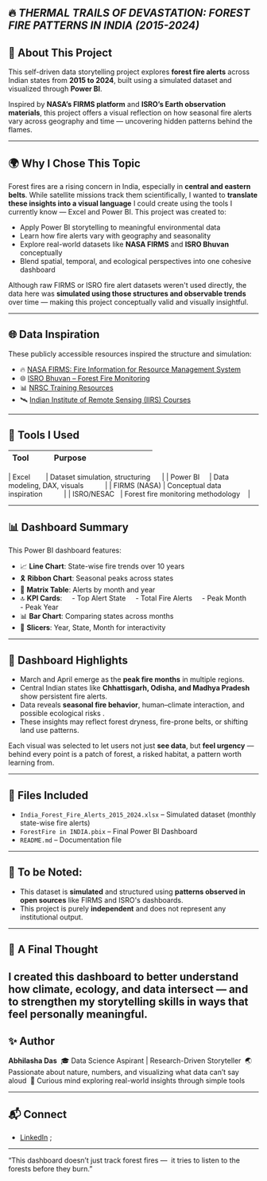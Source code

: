 ## 🔥 *THERMAL TRAILS OF DEVASTATION: FOREST FIRE PATTERNS IN INDIA (2015-2024)*

## 🌱 About This Project

This self-driven data storytelling project explores **forest fire alerts** across Indian states from **2015 to 2024**, built using a simulated dataset and visualized through **Power BI**.

Inspired by **NASA’s FIRMS platform** and **ISRO’s Earth observation materials**, this project offers a visual reflection on how seasonal fire alerts vary across geography and time — uncovering hidden patterns behind the flames.

---
## 🌍 Why I Chose This Topic

Forest fires are a rising concern in India, especially in **central and eastern belts**. While satellite missions track them scientifically, I wanted to **translate these insights into a visual language** I could create using the tools I currently know — Excel and Power BI.
This project was created to:
- Apply Power BI storytelling to meaningful environmental data
- Learn how fire alerts vary with geography and seasonality
- Explore real-world datasets like **NASA FIRMS** and **ISRO Bhuvan** conceptually
- Blend spatial, temporal, and ecological perspectives into one cohesive dashboard

Although raw FIRMS or ISRO fire alert datasets weren't used directly, the data here was **simulated using those structures and observable trends** over time — making this project conceptually valid and visually insightful.

---
## 🌐 Data Inspiration

These publicly accessible resources inspired the structure and simulation:

- 🔥 [NASA FIRMS: Fire Information for Resource Management System](https://firms.modaps.eosdis.nasa.gov/)
- 🌐 [ISRO Bhuvan – Forest Fire Monitoring](https://bhuvan.nrsc.gov.in/)
- 📊 [NRSC Training Resources](https://www.nrsc.gov.in/)
- 🛰️ [Indian Institute of Remote Sensing (IIRS) Courses](https://elearning.iirs.gov.in/)

---
## 🔧 Tools I Used

| Tool         | Purpose                              |
|--------------|--------------------------------------|

| Excel        | Dataset simulation, structuring      |
| Power BI     | Data modeling, DAX, visuals           |
| FIRMS (NASA) | Conceptual data inspiration           |
| ISRO/NESAC   | Forest fire monitoring methodology    |

---
## 📊 Dashboard Summary

This Power BI dashboard features:

- 📈 **Line Chart**: State-wise fire trends over 10 years 
- 🎗️ **Ribbon Chart**: Seasonal peaks across states 
- 🧮 **Matrix Table**: Alerts by month and year 
- 🔝 **KPI Cards**: 
   - Top Alert State 
   - Total Fire Alerts 
   - Peak Month 
   - Peak Year 
- 📊 **Bar Chart**: Comparing states across months 
- 🎯 **Slicers**: Year, State, Month for interactivity

---
## 🧠 Dashboard Highlights

- March and April emerge as the **peak fire months** in multiple regions.
- Central Indian states like **Chhattisgarh, Odisha, and Madhya Pradesh** show persistent fire alerts. 
- Data reveals **seasonal fire behavior**, human–climate interaction, and possible ecological risks .
- These insights may reflect forest dryness, fire-prone belts, or shifting land use patterns.

Each visual was selected to let users not just **see data**, but **feel urgency** — behind every point is a patch of forest, a risked habitat, a pattern worth learning from.

---
## 📁 Files Included

- `India_Forest_Fire_Alerts_2015_2024.xlsx` – Simulated dataset (monthly state-wise fire alerts) 
- `ForestFire in INDIA.pbix` – Final Power BI Dashboard 
- `README.md` – Documentation file

---

## 📌 To be Noted:

- This dataset is **simulated** and structured using **patterns observed in open sources** like FIRMS and ISRO's dashboards.
- This project is purely **independent** and does not represent any institutional output.

---

## 💫 A Final Thought

I created this dashboard to better understand how **climate, ecology, and data** intersect — and to strengthen my storytelling skills in ways that feel personally meaningful.
---
## ✨ Author

**Abhilasha Das** 
🎓 Data Science Aspirant | Research-Driven Storyteller 
🌏 Passionate about nature, numbers, and visualizing what data can’t say aloud 
📍 Curious mind exploring real-world insights through simple tools

---
## 📬 Connect
- [LinkedIn](https://www.linkedin.com/in/abhilasha-das) ;
---

“This dashboard doesn’t just track forest fires — 
it tries to listen to the forests before they burn.”
